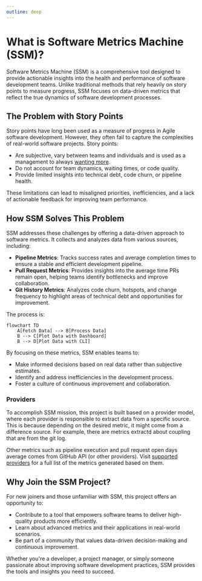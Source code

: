 ```yaml
---
outline: deep
---
```


# What is Software Metrics Machine (SSM)?

Software Metrics Machine (SSM) is a comprehensive tool designed to provide actionable insights into the health and performance of software development teams. Unlike traditional methods that rely heavily on story points to measure progress, SSM focuses on data-driven metrics that reflect the true dynamics of software development processes.

## The Problem with Story Points

Story points have long been used as a measure of progress in Agile software development. However, they often fail to capture the complexities of real-world software projects. Story points:

- Are subjective, vary between teams and individuals and is used as a management to always [wanting more](https://ronjeffries.com/articles/019-01ff/story-points/Index.html).
- Do not account for team dynamics, waiting times, or code quality.
- Provide limited insights into technical debt, code churn, or pipeline health.

These limitations can lead to misaligned priorities, inefficiencies, and a lack of actionable feedback for improving
team performance.

## How SSM Solves This Problem

SSM addresses these challenges by offering a data-driven approach to software metrics. It collects and analyzes data from various sources, including:

- **Pipeline Metrics**: Tracks success rates and average completion times to ensure a stable and efficient development pipeline.
- **Pull Request Metrics**: Provides insights into the average time PRs remain open, helping teams identify bottlenecks and improve collaboration.
- **Git History Metrics**: Analyzes code churn, hotspots, and change frequency to highlight areas of technical debt and opportunities for improvement.

The process is:

```mermaid
flowchart TD
    A[Fetch Data] --> B[Process Data]
    B --> C[Plot Data with Dashboard]
    B --> D[Plot Data with CLI]
```

By focusing on these metrics, SSM enables teams to:

- Make informed decisions based on real data rather than subjective estimates.
- Identify and address inefficiencies in the development process.
- Foster a culture of continuous improvement and collaboration.

### Providers

To accomplish SSM mission, this project is built based on a provider model, where each provider is responsible to extract
data from a specific source. This is because depending on the desired metric, it might come from a difference source. For
example, there are metrics extractd about coupling that are from the git log.

Other metrics such as pipeline execution and pull request open days average comes from GitHub API (or other providers).
Visit [supported providers](./supported-providers.md) for a full list of the metrics generated based on them.

## Why Join the SSM Project?

For new joiners and those unfamiliar with SSM, this project offers an opportunity to:

- Contribute to a tool that empowers software teams to deliver high-quality products more efficiently.
- Learn about advanced metrics and their applications in real-world scenarios.
- Be part of a community that values data-driven decision-making and continuous improvement.

Whether you're a developer, a project manager, or simply someone passionate about improving software development practices,
SSM provides the tools and insights you need to succeed.
